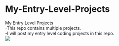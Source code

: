 # My-Entry-Level-Projects
My Entry Level Projects<br>
-This repo contains multiple projects.<br>
-I will post my entry level coding projects in this repo. <br>
<img src="https://cdn.dribbble.com/users/330915/screenshots/3587000/10_coding_dribbble.gif" width="auto">
